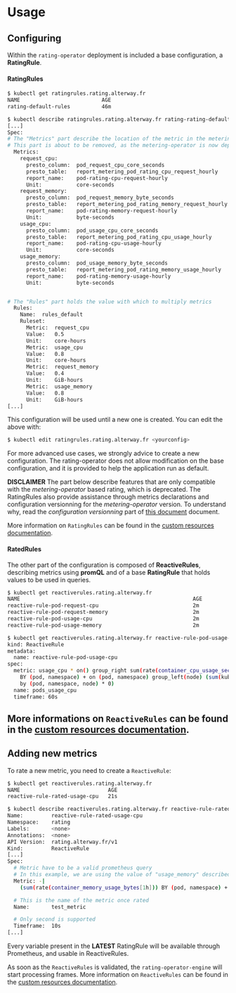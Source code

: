 # **Usage**

## Configuring

Within the `rating-operator` deployment is included a base configuration, a **RatingRule**.

#### RatingRules

```sh
$ kubectl get ratingrules.rating.alterway.fr
NAME                          AGE
rating-default-rules          46m

$ kubectl describe ratingrules.rating.alterway.fr rating-rating-default-rules
[...]
Spec:
# The "Metrics" part describe the location of the metric in the metering-operator
# This part is about to be removed, as the metering-operator is now deprecated.
  Metrics:
    request_cpu:
      presto_column:  pod_request_cpu_core_seconds
      presto_table:   report_metering_pod_rating_cpu_request_hourly
      report_name:    pod-rating-cpu-request-hourly
      Unit:           core-seconds
    request_memory:
      presto_column:  pod_request_memory_byte_seconds
      presto_table:   report_metering_pod_rating_memory_request_hourly
      report_name:    pod-rating-memory-request-hourly
      Unit:           byte-seconds
    usage_cpu:
      presto_column:  pod_usage_cpu_core_seconds
      presto_table:   report_metering_pod_rating_cpu_usage_hourly
      report_name:    pod-rating-cpu-usage-hourly
      Unit:           core-seconds
    usage_memory:
      presto_column:  pod_usage_memory_byte_seconds
      presto_table:   report_metering_pod_rating_memory_usage_hourly
      report_name:    pod-rating-memory-usage-hourly
      Unit:           byte-seconds


# The "Rules" part holds the value with which to multiply metrics
  Rules:
    Name:  rules_default
    Ruleset:
      Metric:  request_cpu
      Value:   0.5
      Unit:    core-hours
      Metric:  usage_cpu
      Value:   0.8
      Unit:    core-hours
      Metric:  request_memory
      Value:   0.4
      Unit:    GiB-hours
      Metric:  usage_memory
      Value:   0.8
      Unit:    GiB-hours
[...]
```

This configuration will be used until a new one is created.
You can edit the above with:

```sh
$ kubectl edit ratingrules.rating.alterway.fr <yourconfig>
```

For more advanced use cases, we strongly advice to create a new configuration.
The rating-operator does not allow modification on the base configuration, and it is provided to help the application run as default.

**DISCLAIMER** The part below describe features that are only compatible with the *metering-operator* based rating, which is deprecated.
The RatingRules also provide assistance through metrics declarations and configuration versionning for the *metering-operator* version.
To understand why, read the *configuration versionning* part of [this document](/documentation/FEATURES.md) document.

More information on `RatingRules` can be found in the [custom resources documentation](/documentation/CRD.md).

#### RatedRules

The other part of the configuration is composed of **ReactiveRules**, describing metrics using **promQL** and of a base **RatingRule** that holds values to be used in queries.

```sh
$ kubectl get reactiverules.rating.alterway.fr
NAME                                                       AGE
reactive-rule-pod-request-cpu                              2m
reactive-rule-pod-request-memory                           2m
reactive-rule-pod-usage-cpu                                2m
reactive-rule-pod-usage-memory                             2m

$ kubectl get reactiverules.rating.alterway.fr reactive-rule-pod-usage-cpu -o yaml
kind: ReactiveRule
metadata:
  name: reactive-rule-pod-usage-cpu
spec:
  metric: usage_cpu * on() group_right sum(rate(container_cpu_usage_seconds_total[1m]))
    BY (pod, namespace) + on (pod, namespace) group_left(node) (sum(kube_pod_info{pod_ip!="",node!="",host_ip!=""})
    by (pod, namespace, node) * 0)
  name: pods_usage_cpu
  timeframe: 60s
```

More informations on `ReactiveRules` can be found in the [custom resources documentation](/documentation/CRD.md).
----

## Adding new metrics

To rate a new metric, you need to create a `ReactiveRule`:

```sh
$ kubectl get reactiverules.rating.alterway.fr                             
NAME                            AGE
reactive-rule-rated-usage-cpu   21s

$ kubectl describe reactiverules.rating.alterway.fr reactive-rule-rated-usage-cpu
Name:         reactive-rule-rated-usage-cpu
Namespace:    rating
Labels:       <none>
Annotations:  <none>
API Version:  rating.alterway.fr/v1
Kind:         ReactiveRule
[...]
Spec:
  # Metric have to be a valid prometheus query
  # In this example, we are using the value of "usage_memory" described in the RatingRules above to rate our frames
  Metric: -|
    (sum(rate(container_memory_usage_bytes[1h])) BY (pod, namespace) + on (pod, namespace) group_left(node) (sum(kube_pod_info{pod_ip!="",node!="",host_ip!=""}) by (pod, namespace, node) * 0)) * on () group_left() usage_memory

  # This is the name of the metric once rated
  Name:       test_metric

  # Only second is supported
  Timeframe:  10s
[...]
```

Every variable present in the **LATEST** RatingRule will be available through Prometheus, and usable in ReactiveRules.

As soon as the `ReactiveRules` is validated, the `rating-operator-engine` will start processing frames.
More information on `ReactiveRules` can be found in the [custom resources documentation](/documentation/CRD.md).

